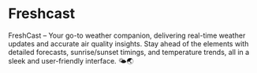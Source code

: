 # Freshcast
FreshCast – Your go-to weather companion, delivering real-time weather updates and accurate air quality insights. Stay ahead of the elements with detailed forecasts, sunrise/sunset timings, and temperature trends, all in a sleek and user-friendly interface. 🌤️🌏

